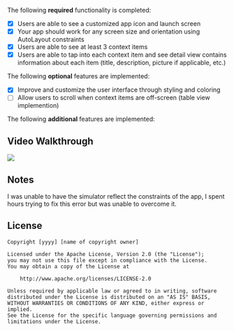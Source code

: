 The following **required** functionality is completed:

- [X] Users are able to see a customized app icon and launch screen
- [X] Your app should work for any screen size and orientation using AutoLayout constraints
- [X] Users are able to see at least 3 context items
- [X] Users are able to tap into each context item and see detail view contains information about each item (title, description, picture if applicable, etc.)
 
The following **optional** features are implemented:

- [X] Improve and customize the user interface through styling and coloring
- [ ] Allow users to scroll when context items are off-screen (table view implemention)

The following **additional** features are implemented:

## Video Walkthrough

<div>
    <a href="https://www.loom.com/share/6972a6bde11c4895a361f0ad6701c50d">
    </a>
    <a href="https://www.loom.com/share/6972a6bde11c4895a361f0ad6701c50d">
      <img style="max-width:300px;" src="https://cdn.loom.com/sessions/thumbnails/6972a6bde11c4895a361f0ad6701c50d-with-play.gif">
    </a>
  </div>
  
## Notes

I was unable to have the simulator reflect the constraints of the app, I spent hours trying to fix this error but was unable to overcome it. 

## License

    Copyright [yyyy] [name of copyright owner]

    Licensed under the Apache License, Version 2.0 (the "License");
    you may not use this file except in compliance with the License.
    You may obtain a copy of the License at

        http://www.apache.org/licenses/LICENSE-2.0

    Unless required by applicable law or agreed to in writing, software
    distributed under the License is distributed on an "AS IS" BASIS,
    WITHOUT WARRANTIES OR CONDITIONS OF ANY KIND, either express or implied.
    See the License for the specific language governing permissions and
    limitations under the License.

